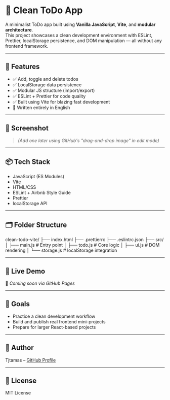 # 🧼 Clean ToDo App

A minimalist ToDo app built using **Vanilla JavaScript**, **Vite**, and **modular architecture**.  
This project showcases a clean development environment with ESLint, Prettier, localStorage persistence, and DOM manipulation — all without any frontend framework.

---

## 🚀 Features

- ✅ Add, toggle and delete todos
- ✅ LocalStorage data persistence
- ✅ Modular JS structure (import/export)
- ✅ ESLint + Prettier for code quality
- ✅ Built using Vite for blazing fast development
- 📝 Written entirely in English

---

## 📸 Screenshot

> *(Add one later using GitHub's "drag-and-drop image" in edit mode)*

---

## 📦 Tech Stack

- JavaScript (ES Modules)
- Vite
- HTML/CSS
- ESLint + Airbnb Style Guide
- Prettier
- localStorage API

---

## 🗂️ Folder Structure

clean-todo-vite/
├── index.html
├── .prettierrc
├── .eslintrc.json
├── src/
│ ├── main.js # Entry point
│ ├── todo.js # Core logic
│ ├── ui.js # DOM rendering
│ └── storage.js # localStorage integration

---

## 📍 Live Demo

🔗 _Coming soon via GitHub Pages_

---

## 🧠 Goals

- Practice a clean development workflow
- Build and publish real frontend mini-projects
- Prepare for larger React-based projects

---

## 👤 Author

Tjtamas – [GitHub Profile](https://github.com/tjtamas)

---

## 📄 License

MIT License

